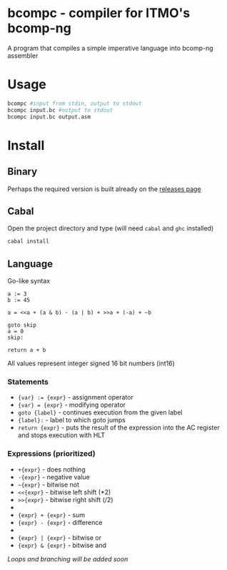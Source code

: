 # bcompc - compiler for ITMO's bcomp-ng
A program that compiles a simple imperative language into bcomp-ng assembler

# Usage
```bash
bcompc #input from stdin, output to stdout
bcompc input.bc #output to stdout
bcompc input.bc output.asm
```
# Install
## Binary
Perhaps the required version is built already on the [releases page](https://github.com/valesnikov/bcomp-compiler/releases)
## Cabal
Open the project directory and type (will need `cabal` and `ghc` installed)
```bash
cabal install
```
## Language
Go-like syntax
```
a := 3
b := 45

a = <<a + (a & b) - (a | b) + >>a + (-a) + ~b

goto skip
a = 0
skip:

return a + b
```
All values represent integer signed 16 bit numbers (int16)
### Statements
* `{var} := {expr}` - assignment operator
* `{var} = {expr}` - modifying operator
* `goto {label}` - continues execution from the given label
* `{label}:` - label to which goto jumps
* `return {expr}` - puts the result of the expression into the AC register and stops execution with HLT

### Expressions (prioritized)
* `+{expr}` - does nothing
* `-{expr}` - negative value
* `~{expr}` - bitwise not
* `<<{expr}` - bitwise left shift (*2)
* `>>{expr}` - bitwise right shift (/2)
*
* `{expr} + {expr}` - sum
* `{expr} - {expr}` - difference
*
* `{expr} | {expr}` - bitwise or 
* `{expr} & {expr}` - bitwise and

_Loops and branching will be added soon_
